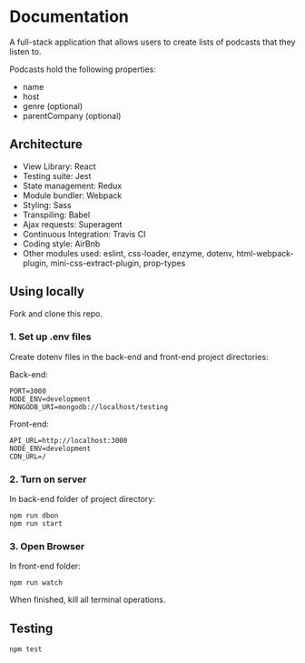 # Documentation

A full-stack application that allows users to create lists of podcasts that they listen to.

Podcasts hold the following properties:<br/>
   - name <br/>
   - host<br/>
   - genre (optional)<br/>
   - parentCompany (optional)
   
## Architecture
- View Library: React
- Testing suite: Jest
- State management: Redux
- Module bundler: Webpack
- Styling: Sass
- Transpiling: Babel
- Ajax requests: Superagent
- Continuous Integration: Travis CI
- Coding style: AirBnb
- Other modules used: eslint, css-loader, enzyme, dotenv, html-webpack-plugin, mini-css-extract-plugin, prop-types

## Using locally

Fork and clone this repo.

### 1. Set up .env files
Create dotenv files in the back-end and front-end project directories:

Back-end:

    PORT=3000
    NODE_ENV=development
    MONGODB_URI=mongodb://localhost/testing
    
Front-end:

    API_URL=http://localhost:3000
    NODE_ENV=development
    CDN_URL=/

### 2. Turn on server
In back-end folder of project directory:

    npm run dbon
    npm run start

### 3. Open Browser
In front-end folder:

    npm run watch
    
When finished, kill all terminal operations.

## Testing

    npm test